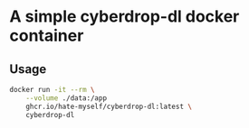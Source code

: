 # A simple cyberdrop-dl docker container

## Usage

```bash
docker run -it --rm \
    --volume ./data:/app
    ghcr.io/hate-myself/cyberdrop-dl:latest \
    cyberdrop-dl
```
